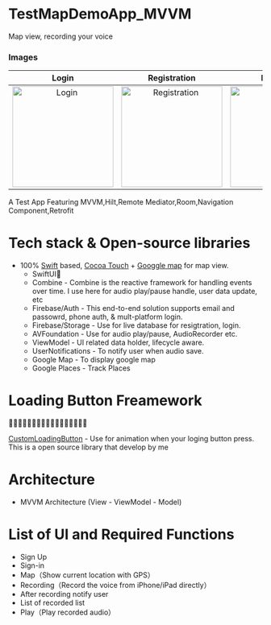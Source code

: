 # TestMapDemoApp_MVVM
 Map view, recording your voice 
### Images

Login             |  Registration   |  Map View             |  Map View Recording
:-------------------------:|:-------------------------:|:-------------------------:|:-------------------------:
<img src="https://raw.githubusercontent.com/tariqul000/TestMapDemoApp/main/preview/login.jpeg" alt="Login" width="200"/> | <img src="https://raw.githubusercontent.com/tariqul000/TestMapDemoApp/main/preview/registration.jpeg" alt="Registration" width="200"/> | <img src="https://raw.githubusercontent.com/tariqul000/TestMapDemoApp/main/preview/mapview.jpeg" alt="mapview" width="200"/>  |  <img src="https://raw.githubusercontent.com/tariqul000/TestMapDemoApp/main/preview/recordaudio.jpeg" alt="Hadis Chapter" width="200"/>


 A Test App Featuring MVVM,Hilt,Remote Mediator,Room,Navigation Component,Retrofit
# Tech stack & Open-source libraries
- 100% [Swift](https://www.swift.org/) based, [Cocoa Touch](https://cocoapods.org/) + [Googgle map](https://developers.google.com/maps/documentation) for map view.
  - SwiftUI🚀
  - Combine -  Combine is the reactive framework for handling events over time. I use here for audio play/pause handle, user data update, etc
  - Firebase/Auth - This end-to-end solution supports email and passowrd, phone auth, & mult-platform login.  
  - Firebase/Storage - Use for live database for resigtration, login. 
  - AVFoundation - Use for audio play/pause, AudioRecorder etc.
  - ViewModel - UI related data holder, lifecycle aware.
  - UserNotifications - To notify user when audio save.
  - Google Map - To display google map
  - Google Places - Track Places


  
# Loading Button Freamework 
🚀🚀🚀🚀🚀🚀🚀🚀🚀🚀🚀🚀🚀🚀🚀🚀🚀

[CustomLoadingButton](https://github.com/tariqul000/CustomLoadingButton) - Use for animation when your loging button press. This is a open source library that develop by me 


# Architecture
- MVVM Architecture (View - ViewModel - Model)


# List of UI and Required Functions
  - Sign Up
  - Sign-in
  - Map（Show current location with GPS）
  - Recording（Record the voice from iPhone/iPad directly）
  - After recording notify user
  - List of recorded list
  - Play（Play recorded audio）





